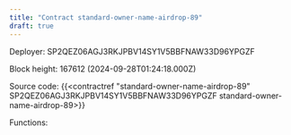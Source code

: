 ```yaml
---
title: "Contract standard-owner-name-airdrop-89"
draft: true
---
```

Deployer: SP2QEZ06AGJ3RKJPBV14SY1V5BBFNAW33D96YPGZF


 



Block height: 167612 (2024-09-28T01:24:18.000Z)

Source code: {{<contractref "standard-owner-name-airdrop-89" SP2QEZ06AGJ3RKJPBV14SY1V5BBFNAW33D96YPGZF standard-owner-name-airdrop-89>}}

Functions:


